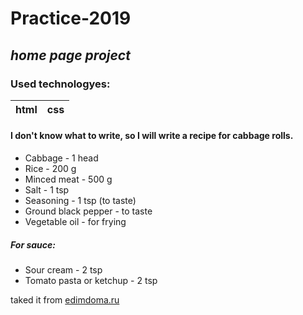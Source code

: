 # Practice-2019
## _home page project_

### Used technologyes:
html | css
------------ | -------------
#### I don't know what to write, so I will write a recipe for cabbage rolls. 
* Cabbage - 1 head
* Rice - 200 g
* Minced meat - 500 g
* Salt - 1 tsp
* Seasoning - 1 tsp (to taste)
* Ground black pepper - to taste 
* Vegetable oil - for frying 
##### For sauce:  
* Sour cream - 2 tsp 
* Tomato pasta or ketchup - 2 tsp

taked it from
[edimdoma.ru](https://www.edimdoma.ru/retsepty/56896-podrobnyy-retsept-domashnih-golubtsov)

